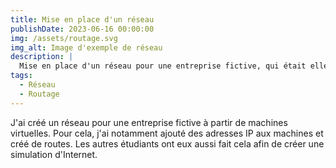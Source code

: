 ```yaml
---
title: Mise en place d'un réseau
publishDate: 2023-06-16 00:00:00
img: /assets/routage.svg
img_alt: Image d'exemple de réseau
description: |
  Mise en place d'un réseau pour une entreprise fictive, qui était elle-même connectée à d'autres réseaux d'entreprises.
tags:
  - Réseau
  - Routage
---
```


J'ai créé un réseau pour une entreprise fictive à partir de machines virtuelles. Pour cela, j'ai notamment ajouté des adresses IP aux machines et créé de routes. Les autres étudiants ont eux aussi fait cela afin de créer une simulation d'Internet.